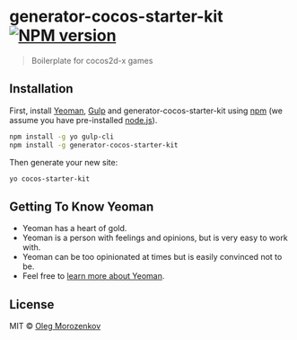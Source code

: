 # generator-cocos-starter-kit [![NPM version][npm-image]][npm-url]
> Boilerplate for cocos2d-x games

## Installation

First, install [Yeoman](http://yeoman.io), [Gulp](http://gulpjs.com/) and generator-cocos-starter-kit using [npm](https://www.npmjs.com/) (we assume you have pre-installed [node.js](https://nodejs.org/)).

```bash
npm install -g yo gulp-cli
npm install -g generator-cocos-starter-kit
```

Then generate your new site:

```bash
yo cocos-starter-kit
```

## Getting To Know Yeoman

 * Yeoman has a heart of gold.
 * Yeoman is a person with feelings and opinions, but is very easy to work with.
 * Yeoman can be too opinionated at times but is easily convinced not to be.
 * Feel free to [learn more about Yeoman](http://yeoman.io/).

## License

MIT © [Oleg Morozenkov](http://reo7sp.ru)


[npm-image]: https://badge.fury.io/js/generator-cocos-starter-kit.svg
[npm-url]: https://npmjs.org/package/generator-cocos-starter-kit
[travis-image]: https://travis-ci.org/reo7sp/generator-cocos-starter-kit.svg?branch=master
[travis-url]: https://travis-ci.org/reo7sp/generator-cocos-starter-kit
[daviddm-image]: https://david-dm.org/reo7sp/generator-cocos-starter-kit.svg?theme=shields.io
[daviddm-url]: https://david-dm.org/reo7sp/generator-cocos-starter-kit
